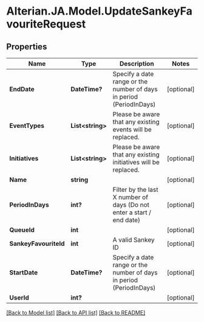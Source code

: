 # Alterian.JA.Model.UpdateSankeyFavouriteRequest

## Properties

Name | Type | Description | Notes
------------ | ------------- | ------------- | -------------
**EndDate** | **DateTime?** | Specify a date range or the number of days in period (PeriodInDays) | [optional] 
**EventTypes** | **List&lt;string&gt;** | Please be aware that any existing events will be replaced. | [optional] 
**Initiatives** | **List&lt;string&gt;** | Please be aware that any existing initiatives will be replaced. | [optional] 
**Name** | **string** |  | [optional] 
**PeriodInDays** | **int?** | Filter by the last X number of days (Do not enter a start / end date) | [optional] 
**QueueId** | **int** |  | [optional] 
**SankeyFavouriteId** | **int** | A valid Sankey ID | [optional] 
**StartDate** | **DateTime?** | Specify a date range or the number of days in period (PeriodInDays) | [optional] 
**UserId** | **int?** |  | [optional] 

[[Back to Model list]](../README.md#documentation-for-models) [[Back to API list]](../README.md#documentation-for-api-endpoints) [[Back to README]](../README.md)

